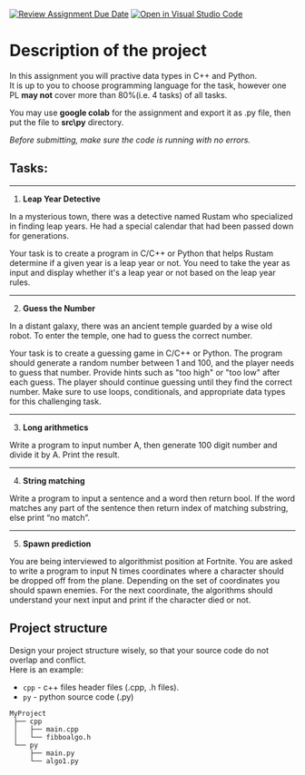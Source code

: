 [![Review Assignment Due Date](https://classroom.github.com/assets/deadline-readme-button-24ddc0f5d75046c5622901739e7c5dd533143b0c8e959d652212380cedb1ea36.svg)](https://classroom.github.com/a/z1STe3z2)
[![Open in Visual Studio Code](https://classroom.github.com/assets/open-in-vscode-718a45dd9cf7e7f842a935f5ebbe5719a5e09af4491e668f4dbf3b35d5cca122.svg)](https://classroom.github.com/online_ide?assignment_repo_id=12560522&assignment_repo_type=AssignmentRepo)
# Description of the project
In this assignment you will practive data types in C++ and Python. \
It is up to you to choose programming language for the task, however one PL **may not** cover more than 80%(i.e. 4 tasks) of all tasks.

You may use **google colab** for the assignment and export it as .py file, then put the file to **src\py** directory.

_Before submitting, make sure the code is running with no errors._

## Tasks:

---
1. **Leap Year Detective**

In a mysterious town, there was a detective named Rustam who specialized in finding leap years. He had a special calendar that had been passed down for generations.

Your task is to create a program in C/C++ or Python that helps Rustam determine if a given year is a leap year or not.
You need to take the year as input and display whether it's a leap year or not based on the leap year rules.

---
2. **Guess the Number**

In a distant galaxy, there was an ancient temple guarded by a wise old robot. To enter the temple, one had to guess the correct number.

Your task is to create a guessing game in C/C++ or Python. The program should generate a random number between 1 and 100, and the player needs to guess that number.
Provide hints such as "too high" or "too low" after each guess. The player should continue guessing until they find the correct number. Make sure to use loops, conditionals, and appropriate data types for this challenging task.

---
3. **Long arithmetics**

Write a program to input number A, then generate 100 digit number and divide it by A.
Print the result.

---
4. **String matching**

Write a program to input a sentence and a word then return bool.
If the word matches any part of the sentence then return index of matching substring, else print “no match”.

---
5. **Spawn prediction**

You are being interviewed to algorithmist position at Fortnite.
You are asked to write a program to input N times coordinates where a character should be dropped off from the plane.
Depending on the set of coordinates you should spawn enemies.
For the next coordinate, the algorithms should understand your next input and print if the character died or not.


## Project structure
Design your project structure wisely, so that your source code do not overlap and conflict. \
Here is an example:

- `cpp` - c++ files header files (.cpp, .h files).
- `py` - python source code (.py)

```
MyProject
 ├── cpp
 │   ├── main.cpp
 │   └── fibboalgo.h
 └── py
     ├── main.py
     └── algo1.py
```
